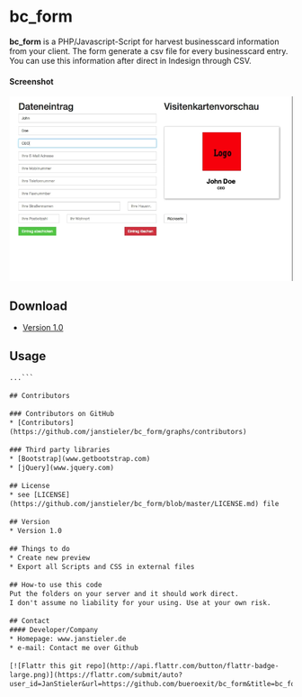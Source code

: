 bc_form
======
**bc_form** is a PHP/Javascript-Script for harvest businesscard information from your client.
The form generate a csv file for every businesscard entry.
You can use this information after direct in Indesign through CSV.

#### Screenshot
![Preview bc-form](https://github.com/janstieler/bc_form/raw/master/images/vorschau.png
 "preview bc_form")

## Download
* [Version 1.0](https://github.com/janstieler/bc_form/archive/master.zip)

## Usage
```$ git clone https://github.com/janstieler/bc_form.git
...```

## Contributors

### Contributors on GitHub
* [Contributors](https://github.com/janstieler/bc_form/graphs/contributors)

### Third party libraries
* [Bootstrap](www.getbootstrap.com)
* [jQuery](www.jquery.com)

## License
* see [LICENSE](https://github.com/janstieler/bc_form/blob/master/LICENSE.md) file

## Version
* Version 1.0

## Things to do
* Create new preview
* Export all Scripts and CSS in external files

## How-to use this code
Put the folders on your server and it should work direct.
I don't assume no liability for your using. Use at your own risk.

## Contact
#### Developer/Company
* Homepage: www.janstieler.de
* e-mail: Contact me over Github

[![Flattr this git repo](http://api.flattr.com/button/flattr-badge-large.png)](https://flattr.com/submit/auto?user_id=JanStieler&url=https://github.com/bueroexit/bc_form&title=bc_form&language=&tags=github&category=software)
